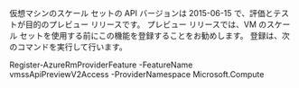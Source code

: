 仮想マシンのスケール セットの API バージョンは 2015-06-15 で、評価とテストが目的のプレビュー リリースです。 プレビュー リリースでは、VM のスケール セットを使用する前にこの機能を登録することをお勧めします。 登録は、次のコマンドを実行して行います。

  Register-AzureRmProviderFeature -FeatureName vmssApiPreviewV2Access -ProviderNamespace Microsoft.Compute





